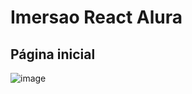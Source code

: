# Imersao React Alura
 
 ## Página inicial
 ![image](https://user-images.githubusercontent.com/53841323/171520708-d7f8bb02-1715-4855-b0c9-51d84cb02654.png)

